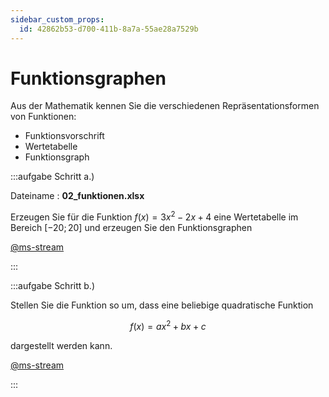 ```yaml
---
sidebar_custom_props:
  id: 42862b53-d700-411b-8a7a-55ae28a7529b
---
```

# Funktionsgraphen

Aus der Mathematik kennen Sie die verschiedenen Repräsentationsformen von Funktionen:
- Funktionsvorschrift
- Wertetabelle
- Funktionsgraph


:::aufgabe Schritt a.)
<Answer type="state" webKey="9021e60e-065e-499f-ac8a-776f7db84024" />

Dateiname
: __02_funktionen.xlsx__

Erzeugen Sie für die Funktion $f(x)=3x^2-2x+4$ eine Wertetabelle im Bereich $[-20; 20]$ und erzeugen Sie den Funktionsgraphen

[@ms-stream](https://web.microsoftstream.com/video/2ade40ec-de5a-4531-845a-b051d6940373)

:::

:::aufgabe Schritt b.)
<Answer type="state" webKey="033bf59a-b02e-41f6-95b7-79f0ea3ef255" />

Stellen Sie die Funktion so um, dass eine beliebige quadratische Funktion

$$
f(x)=ax^2+bx+c
$$

dargestellt werden kann.

[@ms-stream](https://web.microsoftstream.com/video/160d467f-0324-4788-a5ba-36ba45537d48)

:::
